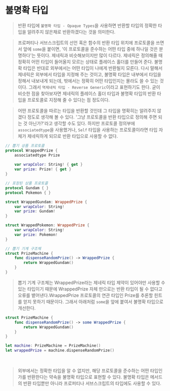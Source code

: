 # 불명확 타입

> 반환 타입에 `불명확 타입 - Opaque Types`을 사용하면 반환할 타입의 정확한 타입을 알려주지 않은채로 반환하겠다는 것을 의미한다.

> 프로퍼티나 서브스크립트의 선언 혹은 함수의 반환 타입 위치에 프로토콜을 쓰면서 앞에 `some`을 붙이면, '이 프로토콜을 준수하는 어떤 타입 중에 하나일 것은 분명하다'는 뜻이다. 제네릭과 비슷해보이지만 많이 다르다. 제네릭은 정의해줄 때 정확히 어떤 타입이 들어올지 모르는 상태로 플레이스 홀더를 만들어 준다. 불명확 타입은 반대로 외부에서는 어떤 타입이 나에게 반환될지 모른다. 다시 말해서 제네릭은 외부에서 타입을 지정해 주는 것이고, 불명확 타입은 내부에서 타입을 정해서 내보내게 되는데, 밖에서는 정확히 어떤 타입인지는 몰라도 쓸 수 있는 것이다. 그래서 `역제네릭 타입 - Reverse Generic`이라고 표현하기도 한다. 굳이 비슷한 점을 찾아보자면 제네릭의 플레이스 홀더 타입과 불명확 타입의 반환 타입을 프로토콜로 지정해 줄 수 있다는 점 정도이다.

> 어떤 프로토콜을 따르는 타입을 반환할 것인데 그 타입을 명확히는 알려주지 않겠다 정도로 생각해 볼 수 있다. '그냥 프로토콜을 반환 타입으로 정의해 주면 되는 것 아닌가?'라고 생각할 수도 있다. 하지만 프로토콜 정의부에 `associatedtype`을 사용했거나, `Self` 타입을 사용하는 프로토콜이라면 타입 자체가 제네릭하게 되므로 반환 타입으로 사용할 수 없다.

```swift
// 뽑기 상품 프로토콜
protocol WrappedPrize {
    associatedtype Prize
    
    var wrapColor: String! { get }
    var prize: Prize! { get }
}
```

```swift
// 포장된 상품 프로토콜
protocol Gundam { }
protocol Pokemon { }

struct WrappedGundam: WrappedPrize {
    var wrapColor: String!
    var prize: Gundam!
}

struct WrappedPokemon: WrappedPrize {
    var wrapColor: String!
    var prize: Pokemon!
}
```
```swift
// 뽑기 기계 구조체
struct PrizeMachine {
    func dispenseRandomPrize() -> WrappedPrize {
        return WrappedGundam()
    }
}
```

> 뽑기 기계 구조체는 WrappedPrize라는 제네릭 타입 제약이 있어야만 사용할 수 있는 타입이기 때문에 WrappedPrize 자체 만으로는 반환 타입이 될 수 없다고 오류를 뱉어낸다.WrappedPrize 프로토콜의 연관 타입인 Prize를 추론할 힌트를 얻지 못하기 때문이다. 그래서 아래처럼 `some`을 앞에 붙여서 불명확 타입으로 개선한다.

```swift
struct PrizeMachine {
    func dispenseRandomPrize() -> some WrappedPrize {
        return WrappedGundam()
    }
}

let machine: PrizeMachine = PrizeMachine()
let wrappedPrize = machine.dispenseRandomPrize()
```

<br>

> 외부에서는 정확한 타입을 알 수 없지만, 해당 프로토콜을 준수하는 어떤 타입인가를 반환한다는 약속을 불명확 타입으로 표현할 수 있다. 불명확 타입은 메서드의 반환 타입뿐만 아니라 프로퍼티나 서브스크립트의 타입에도 사용할 수 있다.

<br><br>
